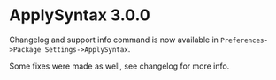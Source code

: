 # ApplySyntax 3.0.0

Changelog and support info command is now available in `Preferences->Package Settings->ApplySyntax`.

Some fixes were made as well, see changelog for more info.

